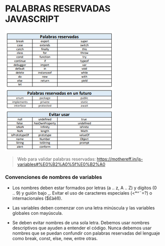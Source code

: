 # PALABRAS RESERVADAS JAVASCRIPT

![palabrasReservadas.PNG](../img/palabrasReservadas.PNG)

> Web para validar palabras reservadas:
https://mothereff.in/js-variables#%E0%B2%A0%5f%E0%B2%A0

### Convenciones de nombres de variables


- Los nombres deben estar formados por letras (a .. z, A .. Z) y dígitos (0 .. 9) y guión bajo _. Evitar el uso de caracteres especiales (<*^¨=?) o internacionales ($£àêß).

- Las variables deben comenzar con una letra minúscula y las variables globales con mayúscula.

- Se deben evitar nombres de una sola letra. Debemos usar nombres descriptivos que ayuden a entender el código. Nunca debemos usar nombres que se puedan confundir con palabras reservadas del lenguaje como break, const, else, new, entre otras.